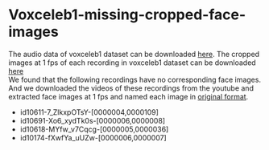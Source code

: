# Voxceleb1-missing-cropped-face-images
The audio data of voxceleb1 dataset can be downloaded [here](http://www.robots.ox.ac.uk/~vgg/data/voxceleb/vox1.html). The cropped images at 1 fps of each recording in voxceleb1 dataset can be downloaded [here](http://www.robots.ox.ac.uk/~vgg/research/CMBiometrics/)  
We found that the following recordings have no corresponding face images. And we downloaded the videos of these recordings from the youtube and extracted face images at 1 fps and named each image in [original format](http://www.robots.ox.ac.uk/~vgg/research/CMBiometrics/).  
- id10611-7_ZlkxpOTsY-[0000004,0000109]
- id10691-Xo6_xydTk0s-[0000006,0000008]
- id10618-MYfw_v7Cqcg-[0000005,0000036]
- id10174-fXwfYa_uUZw-[0000006,0000007]

